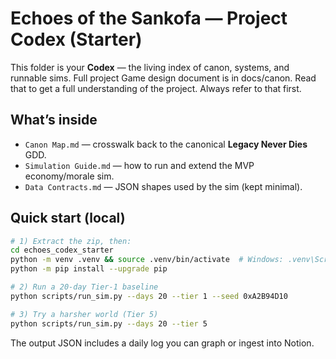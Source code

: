 
# Echoes of the Sankofa — Project Codex (Starter)

This folder is your **Codex** — the living index of canon, systems, and runnable sims.
Full project Game design document is in docs/canon. Read that to get a full understanding of the project. Always refer to that first. 

## What’s inside
- `Canon Map.md` — crosswalk back to the canonical **Legacy Never Dies** GDD.
- `Simulation Guide.md` — how to run and extend the MVP economy/morale sim.
- `Data Contracts.md` — JSON shapes used by the sim (kept minimal).

## Quick start (local)
```bash
# 1) Extract the zip, then:
cd echoes_codex_starter
python -m venv .venv && source .venv/bin/activate  # Windows: .venv\Scripts\activate
python -m pip install --upgrade pip

# 2) Run a 20-day Tier-1 baseline
python scripts/run_sim.py --days 20 --tier 1 --seed 0xA2B94D10

# 3) Try a harsher world (Tier 5)
python scripts/run_sim.py --days 20 --tier 5
```

The output JSON includes a daily log you can graph or ingest into Notion.
